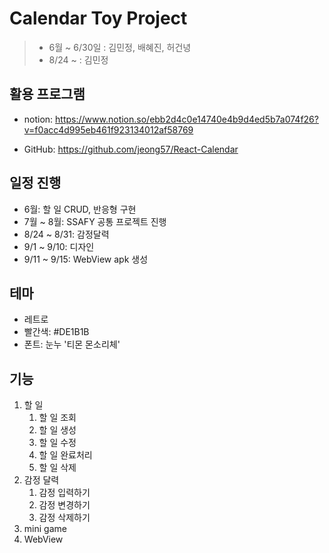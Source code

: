# Calendar Toy Project

> * 6월 ~ 6/30일 : 김민정, 배혜진, 허건녕
> * 8/24 ~ : 김민정



## 활용 프로그램

* notion: https://www.notion.so/ebb2d4c0e14740e4b9d4ed5b7a074f26?v=f0acc4d995eb461f923134012af58769

* GitHub: https://github.com/jeong57/React-Calendar



## 일정 진행

* 6월: 할 일 CRUD, 반응형 구현
* 7월 ~ 8월: SSAFY 공통 프로젝트 진행
* 8/24 ~ 8/31: 감정달력
* 9/1 ~ 9/10: 디자인
* 9/11 ~ 9/15: WebView apk 생성



## 테마

* 레트로
* 빨간색: \#DE1B1B
* 폰트: 눈누 '티몬 몬소리체'



## 기능

1. 할 일
   1. 할 일 조회
   2. 할 일 생성
   3. 할 일 수정
   4. 할 일 완료처리
   5. 할 일 삭제
2. 감정 달력
   1. 감정 입력하기
   2. 감정 변경하기
   3. 감정 삭제하기
3. mini game
4. WebView





